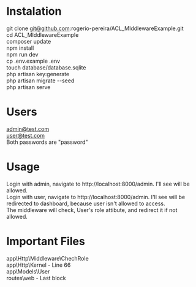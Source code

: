 # Instalation
git clone git@github.com:rogerio-pereira/ACL_MIddlewareExample.git  
cd ACL_MIddlewareExample  
composer update  
npm install  
npm run dev  
cp .env.example .env  
touch database/database.sqlite  
php artisan key:generate  
php artisan migrate --seed  
php artisan serve  

# Users
admin@test.com  
user@test.com  
Both passwords are "password"

# Usage
Login with admin, navigate to http://localhost:8000/admin. I'll see will be allowed.  
Login with user, navigate to http://localhost:8000/admin. I'll see will be redirected to dashboard, because user isn't allowed to access.  
The middleware will check, User's role attibute, and redirect it if not allowed.

# Important Files
app\Http\Middleware\ChechRole  
app\Http\Kernel - Line 66  
app\Models\User  
routes\web - Last block  
